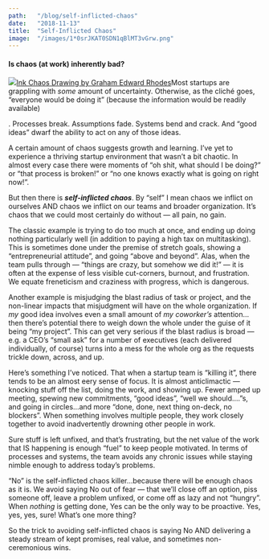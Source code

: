 ```yaml
---
path:	"/blog/self-inflicted-chaos"
date:	"2018-11-13"
title:	"Self-Inflicted Chaos"
image:	"/images/1*0srJKAT0SDN1qBlMT3vGrw.png"
---
```


#### Is chaos (at work) inherently bad?

![](/images/1*0srJKAT0SDN1qBlMT3vGrw.png)[Ink Chaos Drawing by Graham Edward Rhodes](https://www.saatchiart.com/grahamrhodes "Graham Edward Rhodes\'s homepage")Most startups are grappling with *some* amount of uncertainty. Otherwise, as the cliché goes, “everyone would be doing it” (because the information would be readily available)

. Processes break. Assumptions fade. Systems bend and crack. And “good ideas” dwarf the ability to act on any of those ideas.

A certain amount of chaos suggests growth and learning. I’ve yet to experience a thriving startup environment that wasn’t a bit chaotic. In almost every case there were moments of “oh shit, what should I be doing?” or “that process is broken!” or “no one knows exactly what is going on right now!”.

But then there is ***self-inflicted chaos***. By “self” I mean chaos we inflict on ourselves AND chaos we inflict on our teams and broader organization. It’s chaos that we could most certainly do without — all pain, no gain.

The classic example is trying to do too much at once, and ending up doing nothing particularly well (in addition to paying a high tax on multitasking). This is sometimes done under the premise of stretch goals, showing a “entrepreneurial attitude”, and going “above and beyond”. Alas, when the team pulls through — “things are crazy, but somehow we did it!” — it is often at the expense of less visible cut-corners, burnout, and frustration. We equate freneticism and craziness with progress, which is dangerous.

Another example is misjudging the blast radius of task or project, and the non-linear impacts that misjudgment will have on the whole organization. If *my* good idea involves even a small amount of *my coworker’s* attention…then there’s potential there to weigh down the whole under the guise of it being “my project”. This can get very serious if the blast radius is broad — e.g. a CEO’s “small ask” for a number of executives (each delivered individually, of course) turns into a mess for the whole org as the requests trickle down, across, and up.

Here’s something I’ve noticed. That when a startup team is “killing it”, there tends to be an almost eery sense of focus. It is almost anticlimactic — knocking stuff off the list, doing the work, and showing up. Fewer amped up meeting, spewing new commitments, “good ideas”, “well we should….”s, and going in circles…and more “done, done, next thing on-deck, no blockers”. When something involves multiple people, they work closely together to avoid inadvertently drowning other people in work.

Sure stuff is left unfixed, and that’s frustrating, but the net value of the work that IS happening is enough “fuel” to keep people motivated. In terms of processes and systems, the team avoids any chronic issues while staying nimble enough to address today’s problems.

“No” is the self-inflicted chaos killer…because there will be enough chaos as it is. We avoid saying No out of fear — that we’ll close off an option, piss someone off, leave a problem unfixed, or come off as lazy and not “hungry”. When *nothing* is getting done, Yes can be the only way to be proactive. Yes, yes, yes, sure! What’s one more thing?

So the trick to avoiding self-inflicted chaos is saying No AND delivering a steady stream of kept promises, real value, and sometimes non-ceremonious wins.

